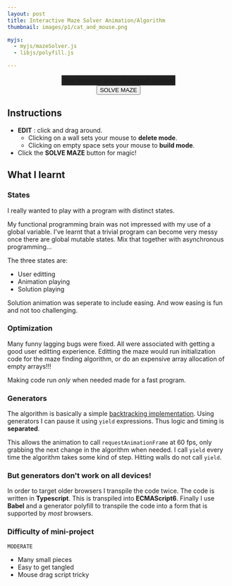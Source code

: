 ```yaml
---
layout: post
title: Interactive Maze Solver Animation/Algorithm
thumbnail: images/p1/cat_and_mouse.png

myjs:
  - myjs/mazeSolver.js
  - libjs/polyfill.js

---
```

<!-- more -->

<div style='width:100%; text-align:center;'>
<canvas id="mazeSolver-canvas" style="display:inline-block;background-color:#212121;padding:3px;">Your browser doesn't support canvas!</canvas>
<br>
<button onclick="runAnimation()">SOLVE MAZE</button>
</div>

## Instructions

  - __EDIT__ : click and drag around.
    - Clicking on a wall sets your mouse to __delete mode__.
    - Clicking on empty space sets your mouse to __build mode__.
  - Click the __SOLVE MAZE__ button for magic!


## What I learnt

### States

I really wanted to play with a program with distinct states.

My functional programming brain was not impressed with my use of a global variable.
I've learnt that a trivial program can become very messy once there are global mutable states.
Mix that together with asynchronous programming...

The three states are:

  - User editting
  - Animation playing
  - Solution playing

Solution animation was seperate to include easing.
And wow easing is fun and not too challenging.

### Optimization

Many funny lagging bugs were fixed.
All were associated with getting a good user editting experience.
Editting the maze would run initialization code for the maze finding algorithm, or do an expensive array allocation of empty arrays!!!

Making code run _only_ when needed made for a fast program.


### Generators

The algorithm is basically a simple [backtracking implementation](https://en.wikipedia.org/wiki/Backtracking).
Using generators I can pause it using `yield` expressions.
Thus logic and timing is __separated__.

This allows the animation to call `requestAnimationFrame` at 60 fps, only grabbing the next change in the algorithm when needed.
I call `yield` every time the algorithm takes some kind of step. Hitting walls do not call `yield`.


### But generators don't work on all devices!

In order to target older browsers I transpile the code twice.
The code is written in __Typescript__. This is transpiled into __ECMAScript6__.
Finally I use __Babel__ and a generator polyfill to transpile the code into a form that is supported by _most_ browsers.


### Difficulty of mini-project

`MODERATE`

  - Many small pieces
  - Easy to get tangled
  - Mouse drag script tricky
